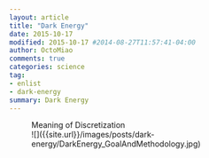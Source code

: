 ```yaml
---
layout: article
title: "Dark Energy"
date: 2015-10-17
modified: 2015-10-17 #2014-08-27T11:57:41-04:00
author: OctoMiao
comments: true
categories: science
tag:
- enlist
- dark-energy
summary: Dark Energy
---
```




<figure markdown="1">
<figcaption>
Meaning of Discretization
</figcaption>
![]({{site.url}}/images/posts/dark-energy/DarkEnergy_GoalAndMethodology.jpg)
</figure>
